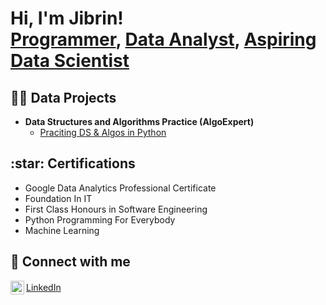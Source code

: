 <h1>Hi, I'm Jibrin! <br/><a href="https://github.com/joshmadakor1">Programmer</a>, <a href="https://www.linkedin.com/in/joshmadakor/">Data Analyst</a>, <a href="https://www.youtube.com/c/joshmadakor">Aspiring Data Scientist</a></h1>

<h2>👨‍💻 Data Projects</h2>

- <b>Data Structures and Algorithms Practice (AlgoExpert)</b>
  - [Praciting DS & Algos in Python](https://github.com/joshmadakor1/Algorithms-Practice)

<h2>:star: Certifications </h2>

- Google Data Analytics Professional Certificate
- Foundation In IT
- First Class Honours in Software Engineering
- Python Programming For Everybody
- Machine Learning
<h2> 🤳 Connect with me</h2>

<a href="https://www.linkedin.com/in/jibrin-tijjani-388b07250/" style="display: inline-flex; align-items: center;">
    <img align="left" alt="LinkedIn" width="22px" src="https://cdn.jsdelivr.net/npm/simple-icons@v3/icons/linkedin.svg" />
    LinkedIn
</a>


